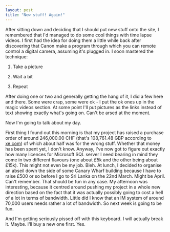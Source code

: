 ```yaml
---
layout: post
title: "New stuff! Again!"
---
```

After sitting down and deciding that I should put new stuff onto the site, I
remembered that I'd managed to do some cool things with time lapse videos. I
first had the idea for doing them a little while back after discovering that
Canon make a program through which you can remote control a digital camera,
assuming it's plugged in. I soon mastered the technique:

  1. Take a picture

  2. Wait a bit

  3. Repeat

After doing one or two and generally getting the hang of it, I did a few here
and there. Some were crap, some were ok - I put the ok ones up in the magic
videos section. At some point I'll put pictures as the links instead of
text showing exactly what's going on. Can't be arsed at the moment.

Now I'm going to talk about my day.

First thing I found out this morning is that my project has raised a purchase
order of around 246,000.00 CHF (that's 108,761.48 GBP according to
[xe.com][1]) of which about half was for the wrong stuff. Whether that money
has been spent yet, I don't know. Anyway, I've now got to figure out exactly
how many licences for Microsoft SQL server I need bearing in mind they come in
two different flavours (one about £5k and the other being about £15k). This
might not even be my job. Bleh. At lunch, I decided to organise an abseil down
the side of some Canary Wharf building because I have to raise £500 or so
before I go to Sri Lanka on the 22nd March. Might be April. Can't remember.
That should be fun in any case. My afternoon was interesting, because it
centred around pushing my project in a whole new direction based on the fact
that it was actually possibly going to cost a hell of a lot in terms of
bandwidth. Little did I know that an IM system of around 70,000 users needs
rather a lot of bandwidth. So next week is going to be fun.

And I'm getting seriously pissed off with this keyboard. I will actually break
it. Maybe. I'll buy a new one first. Yes.

   [1]: http://www.xe.com


